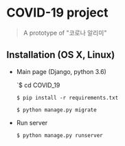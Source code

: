 # COVID-19 project

> A prototype of "코로나 알리미"

## Installation (OS X, Linux)

- Main page (Django, python 3.6)

  `$ cd COVID_19

  `$ pip install -r requirements.txt `

  `$ python manage.py migrate`

- Run server

  `$ python manage.py runserver`